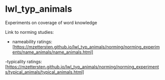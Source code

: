 # lwl_typ_animals
Experiments on coverage of word knowledge

Link to norming studies:

- nameability ratings:[https://mzettersten.github.io/lwl_typ_animals/norming/norming_experiments/name_animals/name_animals.html]

-typicality ratings: [https://mzettersten.github.io/lwl_typ_animals/norming/norming_experiments/typical_animals/typical_animals.html]
